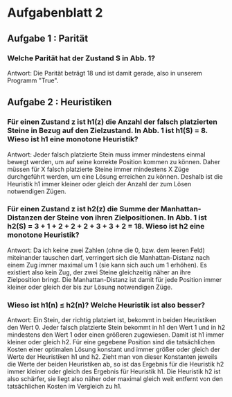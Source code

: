# Aufgabenblatt 2

## Aufgabe 1 : Parität

### Welche Parität hat der Zustand S in Abb. 1? 

Antwort: Die Parität beträgt 18 und ist damit gerade, also in unserem Programm "True".

## Aufgabe 2 : Heuristiken

### Für  einen  Zustand  z  ist  h1(z)  die  Anzahl  der  falsch  platzierten  Steine  in  Bezug  auf  den Zielzustand. In Abb. 1 ist h1(S) = 8. Wieso ist h1 eine monotone Heuristik?

Antwort: Jeder falsch platzierte Stein muss immer mindestens einmal bewegt werden, um auf seine korrekte Position kommen zu können. Daher müssen für X falsch platzierte Steine immer mindestens X Züge durchgeführt werden, um eine Lösung erreichen zu können. Deshalb ist die Heuristik h1 immer kleiner oder gleich der Anzahl der zum Lösen notwendigen Zügen.

### Für  einen  Zustand  z  ist  h2(z)  die  Summe  der  Manhattan-Distanzen  der  Steine  von  ihren Zielpositionen. In Abb. 1 ist h2(S) = 3 + 1 + 2 + 2 + 2 + 3 + 3 + 2 = 18. Wieso ist h2 eine monotone Heuristik?

Antwort: Da ich keine zwei Zahlen (ohne die 0, bzw. dem leeren Feld) miteinander tauschen darf, verringert sich die Manhattan-Distanz nach einem Zug immer maximal um 1 (sie kann sich auch um 1 erhöhen). Es existiert also kein Zug, der zwei Steine gleichzeitig näher an ihre Zielposition bringt. Die Manhattan-Distanz ist damit für jede Position immer kleiner oder gleich der bis zur Lösung notwendigen Züge.

### Wieso ist h1(n) ≤ h2(n)? Welche Heuristik ist also besser? 

Antwort: Ein Stein, der richtig platziert ist, bekommt in beiden Heuristiken den Wert 0. Jeder falsch platzierte Stein bekommt in h1 den Wert 1 und in h2 mindestens den Wert 1 oder einen größeren zugewiesen. Damit ist h1 immer kleiner oder gleich h2. Für eine gegebene Position sind die tatsächlichen Kosten einer optimalen Lösung konstant und immer größer oder gleich der Werte der Heuristiken h1 und h2. Zieht man von dieser Konstanten jeweils die Werte der beiden Heuristiken ab, so ist das Ergebnis für die Heuristik h2 immer kleiner oder gleich des Ergebnis für Heuristik h1. Die Heuristik h2 ist also schärfer, sie liegt also näher oder maximal gleich weit entfernt von den tatsächlichen Kosten im Vergleich zu h1.